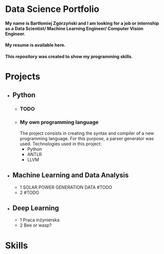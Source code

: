 # Data Science Portfolio

#### My name is Bartłomiej Zgórzyński and I am looking for a job or internship as a Data Scientist/ Machine Learning Engineer/ Computer Vision Engineer.
#### My resume is available here.
#### This repository was created to show my programming skills.

# Projects

- ## Python
  - ### TODO
  - ### My own programming language
    The project consists in creating the syntax and compiler of a new programming language. For this purpose, a parser generator was used.
    Technologies used in this project:
      - Python
      - ANTLR
      - LLVM

- ## Machine Learning and Data Analysis
  - 1 SOLAR POWER GENERATION DATA #TODO
  - 2 #TODO
  
- ## Deep Learning
  - 1 Praca inżynierska
  - 2 Bee or wasp?

# Skills
  
